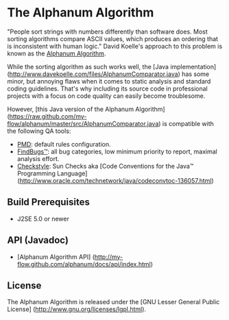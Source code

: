 The Alphanum Algorithm
======================

"People sort strings with numbers differently than software does. Most sorting 
algorithms compare ASCII values, which produces an ordering that is 
inconsistent with human logic." David Koelle's approach to this problem is known
as the [Alphanum Algorithm](http://www.davekoelle.com/alphanum.html).

While the sorting algorithm as such works well, the [Java implementation]
(http://www.davekoelle.com/files/AlphanumComparator.java) has some minor, but 
annoying flaws when it comes to static analysis and standard coding guidelines. 
That's why including its source code in professional projects with a focus on 
code quality can easily become troublesome. 

However, [this Java version of the Alphanum Algorithm]
(https://raw.github.com/my-flow/alphanum/master/src/AlphanumComparator.java) is
compatible with the following QA tools:

* [PMD](http://pmd.sourceforge.net): default rules configuration.
* [FindBugs™](http://findbugs.sourceforge.net): all bug categories, low minimum 
priority to report, maximal analysis effort.
* [Checkstyle](http://checkstyle.sourceforge.net): Sun Checks aka [Code 
Conventions for the Java™ Programming Language]
(http://www.oracle.com/technetwork/java/codeconvtoc-136057.html)

Build Prerequisites
-------------------
* J2SE 5.0 or newer

API (Javadoc)
------------------
* [Alphanum Algorithm API]
(http://my-flow.github.com/alphanum/docs/api/index.html) 

License
-------
The Alphanum Algorithm is released under the [GNU Lesser General Public License]
(http://www.gnu.org/licenses/lgpl.html).
